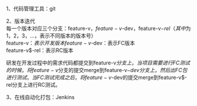 1、代码管理工具：git  

2、版本迭代  
每一个版本对应三个分支：feature-v$，feature-v$-dev，feature-v$-rel（其中$为1，2，3，...，表示不同版本的版本号）  
feature-v$：表示开发版本  
feature-v$-dev：表示FC版本   
feature-v$-rel：表示RC版本   

研发在开发过程中的需求代码都提交到feature-v$分支上，当项目需要进行FC测试的时候，将feature-v$分支的提交merge到feature-v$-dev分支上，然后出FC包进行测试，当FC测试完成之后，将feature-v$-dev的提交merge到feature-v$-rel分支上进行RC测试。   
 
3、在线自动化打包：Jenkins    
